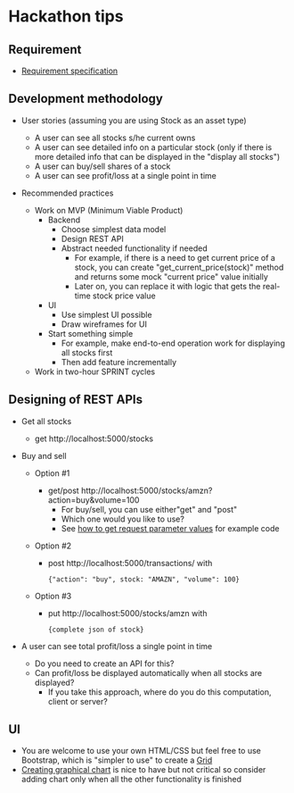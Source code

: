 # Hackathon tips

## Requirement

- [Requirement specification](https://bitbucket.org/neuedamats/portfoliomanager/src/master/)

## Development methodology

- User stories (assuming you are using Stock as an asset type)
  - A user can see all stocks s/he current owns
  - A user can see detailed info on a particular stock 
    (only if there is more detailed info that can be
    displayed in the "display all stocks")
  - A user can buy/sell shares of a stock
  - A user can see profit/loss at a single point in time
 
- Recommended practices
  - Work on MVP (Minimum Viable Product) 
    - Backend
      - Choose simplest data model
      - Design REST API
      - Abstract needed functionality if needed
        - For example, if there is a need to get current
        price of a stock, you can create "get_current_price(stock)" 
        method and returns some mock "current price" value initially
        - Later on, you can replace it with logic
        that gets the real-time stock price value
    - UI    
      - Use simplest UI possible
      - Draw wireframes for UI
    - Start something simple
      - For example, make end-to-end operation work
        for displaying all stocks first
      - Then add feature incrementally
  - Work in two-hour SPRINT cycles

## Designing of REST APIs

- Get all stocks
  - get http://localhost:5000/stocks
- Buy and sell 
  - Option #1
    - get/post http://localhost:5000/stocks/amzn?action=buy&volume=100
      - For buy/sell, you can use either"get" and "post"
      - Which one would you like to use?
      - See [how to get request parameter values](https://stackabuse.com/get-request-query-parameters-with-flask/) 
        for example code

  - Option #2
    - post http://localhost:5000/transactions/ with
      
      ```
      {"action": "buy", stock: "AMAZN", "volume": 100}
      ```
  - Option #3
    - put http://localhost:5000/stocks/amzn with

      ```
      {complete json of stock}
      ```
    
- A user can see total profit/loss a single point in time
  - Do you need to create an API for this? 
  - Can profit/loss be displayed automatically 
    when all stocks are displayed?
    - If you take this approach, where do you do
      this computation, client or server?

## UI

- You are welcome to use your own HTML/CSS but
  feel free to use Bootstrap, which is "simpler
  to use" to create a [Grid](https://www.w3schools.com/bootstrap/bootstrap_grid_system.asp)
- [Creating graphical chart](https://mdbootstrap.com/docs/standard/data/charts/) 
  is nice to have but
  not critical so consider adding chart only 
  when all the other functionality is finished
